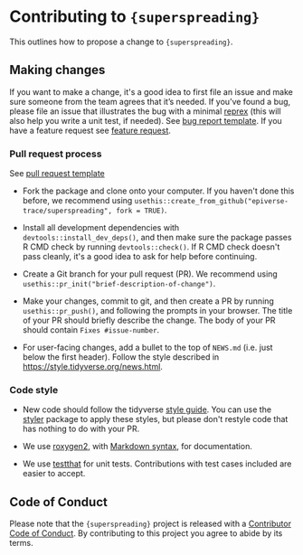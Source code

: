 # Contributing to `{superspreading}`

This outlines how to propose a change to `{superspreading}`.

## Making changes

If you want to make a change, it's a good idea to first file an issue and make sure someone from the team agrees that it’s needed.
If you’ve found a bug, please file an issue that illustrates the bug with a minimal 
[reprex](https://www.tidyverse.org/help/#reprex) (this will also help you write a unit test, if needed). See [bug report template](../.github/ISSUE_TEMPLATE/bug_report.md). If you have a feature request see [feature request](../.github/ISSUE_TEMPLATE/feature_request.md).

### Pull request process

See [pull request template](../.github/PULL_REQUEST_TEMPLATE/pull_request_template.md)

*   Fork the package and clone onto your computer. If you haven't done this before, we recommend using `usethis::create_from_github("epiverse-trace/superspreading", fork = TRUE)`.

*   Install all development dependencies with `devtools::install_dev_deps()`, and then make sure the package passes R CMD check by running `devtools::check()`. 
    If R CMD check doesn't pass cleanly, it's a good idea to ask for help before continuing. 
*   Create a Git branch for your pull request (PR). We recommend using `usethis::pr_init("brief-description-of-change")`.

*   Make your changes, commit to git, and then create a PR by running `usethis::pr_push()`, and following the prompts in your browser.
    The title of your PR should briefly describe the change.
    The body of your PR should contain `Fixes #issue-number`.

*  For user-facing changes, add a bullet to the top of `NEWS.md` (i.e. just below the first header). Follow the style described in <https://style.tidyverse.org/news.html>.

### Code style

*   New code should follow the tidyverse [style guide](https://style.tidyverse.org). 
    You can use the [styler](https://CRAN.R-project.org/package=styler) package to apply these styles, but please don't restyle code that has nothing to do with your PR.  

*  We use [roxygen2](https://cran.r-project.org/package=roxygen2), with [Markdown syntax](https://cran.r-project.org/web/packages/roxygen2/vignettes/rd-formatting.html), for documentation.  

*  We use [testthat](https://cran.r-project.org/package=testthat) for unit tests. 
   Contributions with test cases included are easier to accept.  

## Code of Conduct

Please note that the `{superspreading}` project is released with a
[Contributor Code of Conduct](https://github.com/epiverse-trace/.github/blob/main/CODE_OF_CONDUCT.md). By contributing to this
project you agree to abide by its terms.
